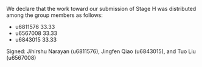 We declare that the work toward our submission of Stage H was distributed among the group members as follows:

* u6811576 33.33
* u6567008 33.33
* u6843015 33.33

Signed: Jihirshu Narayan (u6811576), Jingfen Qiao (u6843015), and Tuo Liu (u6567008)